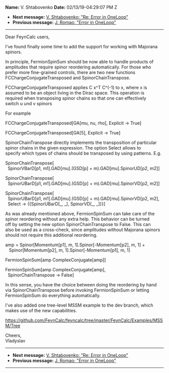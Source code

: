 **Name:** V. Shtabovenko
**Date:** 02/13/19-04:29:07 PM Z

  - **Next message:** [V. Shtabovenko: "Re: Error in
    OneLoop"](1459.html)
  - **Previous message:** [J. Romao: "Error in OneLoop"](1457.html)

-----

Dear FeynCalc users,  

I've found finally some time to add the support for working with
Majorana  
spinors.  

In principle, FermionSpinSum should be now able to handle products of  
amplitudes that require spinor reordering automatically. For those who  
prefer more fine-grained controls, there are two new functions  
FCChargeConjugateTransposed and SpinorChainTranspose.  

FCChargeConjugateTransposed applies C x^T C^(-1) to x, where x is  
assumed to be an object living in the Dirac space. This operation is  
required when transposing spinor chains so that one can effectively  
switch u und v spinors  

For example  

FCChargeConjugateTransposed[GA[mu, nu, rho], Explicit -\>
True]  

FCChargeConjugateTransposed[GA[5], Explicit -\> True]  

SpinorChainTranspose directly implements the transposition of
particular  
spinor chains in the given expression. The option Select allows to  
specify which types of chains should be transposed by using patterns.
E.g.  

SpinorChainTranspose[  
  SpinorVBarD[p1, m1].GAD[mu].(GSD[p] +
m).GAD[mu].SpinorUD[p2, m2]]  

SpinorChainTranspose[  
  SpinorUBarD[p1, m1].GAD[mu].(GSD[p] +
m).GAD[mu].SpinorVD[p2, m2]]  

SpinorChainTranspose[  
  SpinorUBarD[p1, m1].GAD[mu].(GSD[p] +
m).GAD[mu].SpinorVD[p2, m2],  
  Select -\> {{SpinorUBarD[\_, \_], SpinorVD[\_,
\_]}}]  

As was already mentioned above, FermionSpinSum can take care of the  
spinor reordering without any extra help. This behavior can be turned  
off by setting the new option SpinorChainTranspose to False. This can  
also be used as a cross-check, since amplitudes without Majorana
spinors  
should not require this additional reordering.  

amp = Spinor[Momentum[p1], m,
1].Spinor[-Momentum[p2], m, 1] +  
   Spinor[Momentum[p2], m,
1].Spinor[-Momentum[p1], m, 1]  

FermionSpinSum[amp ComplexConjugate[amp]]  

FermionSpinSum[amp ComplexConjugate[amp],  
  SpinorChainTranspose -\> False]  

In this sense, you have the choice between doing the reordering by
hand  
via SpinorChainTranspose before invoking FermionSpinSum or letting  
FermionSpinSum do everything automatically.  

I've also added one tree-level MSSM example to the dev branch, which  
makes use of the new capabilities.  

https://github.com/FeynCalc/feyncalc/tree/master/FeynCalc/Examples/MSSM/Tree  

Cheers,  
Vladyslav  

-----

  - **Next message:** [V. Shtabovenko: "Re: Error in
    OneLoop"](1459.html)
  - **Previous message:** [J. Romao: "Error in OneLoop"](1457.html)

-----

